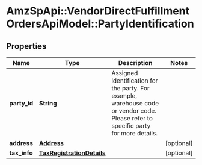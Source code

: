 # AmzSpApi::VendorDirectFulfillmentOrdersApiModel::PartyIdentification

## Properties
Name | Type | Description | Notes
------------ | ------------- | ------------- | -------------
**party_id** | **String** | Assigned identification for the party. For example, warehouse code or vendor code. Please refer to specific party for more details. | 
**address** | [**Address**](Address.md) |  | [optional] 
**tax_info** | [**TaxRegistrationDetails**](TaxRegistrationDetails.md) |  | [optional] 

